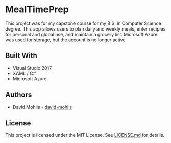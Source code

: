 # MealTimePrep
This project was for my capstone course for my B.S. in Computer Science degree. This app allows users to plan daily and weekly meals, enter recipies for personal and global use, and maintain a grocery list. Microsoft Azure was used for storage, but the account is no longer active.

## Built With
* Visual Studio 2017
* XAML / C#
* Microsoft Azure

## Authors
* David Mohlis - [david-mohlis](https://github.com/david-mohlis)

## License
This project is licensed under the MIT License. See [LICENSE.md](LICENSE.md) for details.
